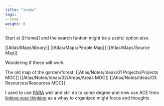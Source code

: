 ```yaml
---
title: "index"
tags:
- home
weight: 0
---
```


Start at [[Home]] and the search funtion might be a useful option also.

[[Atlas/Maps/library]]
[[Atlas/Maps/People Map]]
[[Atlas/Maps/Source Map]]


Wondering if these will work 

The old map of the garden/forest:
[[Atlas/Notes/Ideas/01 Projects/Projects MOC]]
[[Atlas/Notes/Ideas/02/Areas/Areas MOC]]
[[Atlas/Notes/Ideas/03 Resources/Resources MOC]]

I used to use  [PARA](https://fortelabs.com/blog/para/) well and still do to some degree and now use ACE frmo [linking your thinking](https://www.linkingyourthinking.com/) as a whay to organized might focus and thoughts
